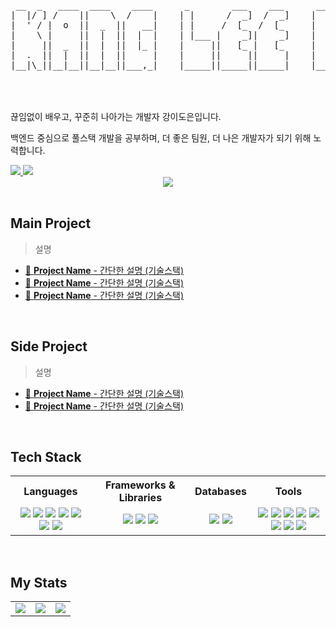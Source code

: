 <!-- 헤더 -->
<div align="center">
<pre>
 __  _   ____  ____    ____      _        ___    ___      ___     ___     ___  __ __  ____  
|  |/ ] /    ||    \  /    |    | |      /  _]  /  _]    |   \   /   \   /  _]|  |  ||    \ 
|  ' / |  o  ||  _  ||   __|    | |     /  [_  /  [_     |    \ |     | /  [_ |  |  ||  _  |
|    \ |     ||  |  ||  |  |    | |___ |    _]|    _]    |  D  ||  O  ||    _]|  |  ||  |  |
|     ||  _  ||  |  ||  |_ |    |     ||   [_ |   [_     |     ||     ||   [_ |  :  ||  |  |
|  .  ||  |  ||  |  ||     |    |     ||     ||     |    |     ||     ||     ||     ||  |  |
|__|\_||__|__||__|__||___,_|    |_____||_____||_____|    |_____| \___/ |_____| \__,_||__|__|

</pre>                                                                                  
</div>

<br/>
<br/>
<!-- 자기소개 -->
끊임없이 배우고, 꾸준히 나아가는 개발자 강이도은입니다. 

백엔드 중심으로 풀스택 개발을 공부하며, 더 좋은 팀원, 더 나은 개발자가 되기 위해 노력합니다.

<!-- 외부 링크 -->
<a href="mailto:rkdkang1112@gmail.com">
  <img src="https://img.shields.io/badge/Email-D14836?style=flat&logo=Gmail&logoColor=white"/>
</a>

<a href="https://github.com/RKDLDE">
  <img src="https://img.shields.io/badge/GitHub-181717?style=flat&logo=github&logoColor=white"/>
</a>

<!--
<a href="https://your-blog-url.com">
  <img src="https://img.shields.io/badge/Blog-FF5722?style=flat&logo=Blogger&logoColor=white"/>
</a>

<a href="https://your-notion-link.com">
  <img src="https://img.shields.io/badge/Notion-000000?style=flat&logo=Notion&logoColor=white"/>
</a>
-->

<div align="center">
<!-- 타이핑 애니메이션 -->
<img src="https://readme-typing-svg.demolab.com?font=Fira+Code&duration=3000&pause=1000&color=00FFFF&center=true&vCenter=true&width=600&height=50&lines=Welcome+to+my+GitHub!;Studying+Hard!;Let's+Grow+Together!" />
</div>


<br/>


<!-- 프로젝트 -->
## Main Project

> 설명
- [📌 **Project Name** - 간단한 설명 (기술스택)](link)
- [📌 **Project Name** - 간단한 설명 (기술스택)](link)
- [📌 **Project Name** - 간단한 설명 (기술스택)](link)
<br/> 

## Side Project
> 설명
- [📍 **Project Name** - 간단한 설명 (기술스택)](link)
- [📍 **Project Name** - 간단한 설명 (기술스택)](link)

<br/> 


<!-- 기술 스택 -->
## Tech Stack
<table>
  <tr>
    <th align="center">Languages</th>
    <th align="center">Frameworks & Libraries</th>
    <th align="center">Databases</th>
    <th align="center">Tools</th>
  </tr>
  <tr>
    <td align="center">
      <img src="https://img.shields.io/badge/HTML5-E34F26?style=flat&logo=HTML5&logoColor=white"/>
      <img src="https://img.shields.io/badge/JavaScript-F7DF1E?style=flat&logo=JavaScript&logoColor=black"/>
      <img src="https://img.shields.io/badge/Java-007396?style=flat&logo=OpenJDK&logoColor=white"/>
      <img src="https://img.shields.io/badge/Python-3776AB?style=flat&logo=Python&logoColor=white"/>
      <img src="https://img.shields.io/badge/CSS3-1572B6?style=flat&logo=CSS3&logoColor=white"/>
      <img src="https://img.shields.io/badge/Dart-0175C2?style=flat&logo=Dart&logoColor=white"/>
      <img src="https://img.shields.io/badge/Kotlin-7F52FF?style=flat&logo=Kotlin&logoColor=white"/>
    </td>
    <td align="center">
      <img src="https://img.shields.io/badge/Vue.js-4FC08D?style=flat&logo=Vue.js&logoColor=white"/>
      <img src="https://img.shields.io/badge/Spring Boot-6DB33F?style=flat&logo=SpringBoot&logoColor=white"/>
      <img src="https://img.shields.io/badge/FastAPI-009688?style=flat&logo=FastAPI&logoColor=white"/>
    </td>
    <td align="center">
      <img src="https://img.shields.io/badge/MySQL-4479A1?style=flat&logo=MySQL&logoColor=white"/>
      <img src="https://img.shields.io/badge/MariaDB-003545?style=flat&logo=MariaDB&logoColor=white"/>
    </td>
    <td align="center">
      <img src="https://img.shields.io/badge/Postman-FF6C37?style=flat&logo=Postman&logoColor=white"/>
      <img src="https://img.shields.io/badge/Git-F05032?style=flat&logo=Git&logoColor=white"/>
      <img src="https://img.shields.io/badge/GitHub-181717?style=flat&logo=GitHub&logoColor=white"/>
      <img src="https://img.shields.io/badge/Notion-F3F3F3?style=flat&logo=Notion&logoColor=black"/>
      <img src="https://img.shields.io/badge/Figma-F24E1E?style=flat&logo=Figma&logoColor=white"/>
      <img src="https://img.shields.io/badge/DA%23-FFB900?style=flat&logoColor=white"/>
      <img src="https://img.shields.io/badge/ERDCloud-007ACC?style=flat&logo=Cloud&logoColor=white"/>
      <img src="https://img.shields.io/badge/Miro-050038?style=flat&logo=Miro&logoColor=white"/>
    </td>
  </tr>
</table>

<br/> 

<!-- 깃허브 통걔 -->
## My Stats
<div align="center">

<table>
  <tr>
    <td>
      <img src="https://github-readme-stats.vercel.app/api?username=RKDLDE&show_icons=true&theme=radical&hide_title=true&hide_border=true" />
    </td>
    <td>
      <img src="https://streak-stats.demolab.com/?user=RKDLDE&theme=radical" />
    </td>
    <td>
      <a href="https://solved.ac/rkdkang1112">
        <img src="http://mazassumnida.wtf/api/v2/generate_badge?boj=rkdkang1112" />
      </a>
    </td>
  </tr>
</table>

</div>
